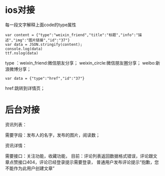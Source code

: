 # ios对接
每一段文字解释上面code的type属性
```
var content = {"type":"weixin_friend","title":"标题","info":"描述","img":"图片链接","id":"37"}
var data = JSON.stringify(content);
console.log(data)
ttf.nslog(data)
```
type ：weixin_friend:微信朋友分享；  weixin_circle:微信朋友圈分享；  weibo:新浪微博分享；

```
var data = {"type":"href","id":"37"}
```
href:跳转到详情页； 

 # 后台对接

资讯列表：

需要字段：发布人的名字，发布的图片，阅读数；  

资讯详情：

需要接口：关注功能，收藏功能，
目前：评论列表返回数据格式错误，评论跟文章点赞接口404，评论已经登录提示需要登录，
	 普通用户发布评论提示“抱歉，您不能作为此用户创建文章”
